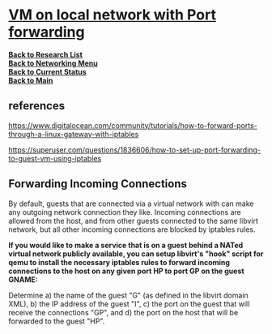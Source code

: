 # **[VM on local network with Port forwarding](https://wiki.libvirt.org/Networking.html#forwarding-incoming-connections)**

**[Back to Research List](../../../research_list.md)**\
**[Back to Networking Menu](../networking_menu.md)**\
**[Back to Current Status](../../../../development/status/weekly/current_status.md)**\
**[Back to Main](../../../../README.md)**

## references

<https://www.digitalocean.com/community/tutorials/how-to-forward-ports-through-a-linux-gateway-with-iptables>

<https://superuser.com/questions/1836606/how-to-set-up-port-forwarding-to-guest-vm-using-iptables>

## Forwarding Incoming Connections

By default, guests that are connected via a virtual network with <forward mode='nat'/> can make any outgoing network connection they like. Incoming connections are allowed from the host, and from other guests connected to the same libvirt network, but all other incoming connections are blocked by iptables rules.

**If you would like to make a service that is on a guest behind a NATed virtual network publicly available, you can setup libvirt's "hook" script for qemu to install the necessary iptables rules to forward incoming connections to the host on any given port HP to port GP on the guest GNAME:**

Determine a) the name of the guest "G" (as defined in the libvirt domain XML), b) the IP address of the guest "I", c) the port on the guest that will receive the connections "GP", and d) the port on the host that will be forwarded to the guest "HP".
